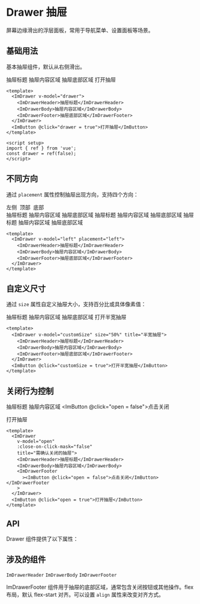 # Drawer 抽屉

屏幕边缘滑出的浮层面板，常用于导航菜单、设置面板等场景。

<script setup>
import { ref } from 'vue';
const drawer = ref(false);
const left = ref(false);
const top = ref(false);
const bottom = ref(false);
const customSize = ref(false);
const open = ref(false);

const apiList = [
  {
    name:'modelValue',
    type: 'Boolean',
    desc: '抽屉是否可见',
    default: 'false',
    otherValues: ''
  },
  {
    name:'mask',
    type: 'Boolean',
    desc: '抽屉模态框可见',
    default: 'true',
    otherValues: ''
  },
  {
    name:'closeOnClickMask',
    type: 'Boolean',
    desc: '点击模态框是否关闭抽屉',
    default: 'true',
    other: ''
  },
  {
    name:'zIndex',
    type: 'Number',
    desc: '抽屉的 z-index',
    default: '1000',
    other: ''
  },
  {
    name:'placement',
    type: 'String',
    desc: '抽屉出现的位置',
    default: 'right',
    other: 'top,  bottom, left'
  },
  {
    name:'closeOnEscape',
    type: 'Boolean',
    desc: '是否可以通过按 ESC 键关闭抽屉',
    defaultValue: 'true',
    other: ''
  },
]
</script>

<style scoped>

  .demo-buttons {
    display: flex;
    gap: 8px;
  }
</style>

## 基础用法

基本抽屉组件，默认从右侧滑出。

<ImDrawer v-model="drawer">
  <ImDrawerHeader>抽屉标题</ImDrawerHeader>
  <ImDrawerBody>抽屉内容区域</ImDrawerBody>
  <ImDrawerFooter>抽屉底部区域</ImDrawerFooter>
</ImDrawer>
<ImButton @click="drawer = true">打开抽屉</ImButton>

```vue
<template>
  <ImDrawer v-model="drawer">
    <ImDrawerHeader>抽屉标题</ImDrawerHeader>
    <ImDrawerBody>抽屉内容区域</ImDrawerBody>
    <ImDrawerFooter>抽屉底部区域</ImDrawerFooter>
  </ImDrawer>
  <ImButton @click="drawer = true">打开抽屉</ImButton>
</template>

<script setup>
import { ref } from 'vue';
const drawer = ref(false);
</script>
```

## 不同方向

通过 `placement` 属性控制抽屉出现方向，支持四个方向：

<div class="demo-buttons">
    <ImButton @click="left = true">左侧</ImButton>
    <ImButton @click="top = true">顶部</ImButton>
    <ImButton @click="bottom = true">底部</ImButton>
  </div>

  <ImDrawer v-model="left" placement="left" title="左侧抽屉">
     <ImDrawerHeader>抽屉标题</ImDrawerHeader>
    <ImDrawerBody>抽屉内容区域</ImDrawerBody>
    <ImDrawerFooter>抽屉底部区域</ImDrawerFooter>
  </ImDrawer>

  <ImDrawer v-model="top" placement="top" title="顶部抽屉">
     <ImDrawerHeader>抽屉标题</ImDrawerHeader>
    <ImDrawerBody>抽屉内容区域</ImDrawerBody>
    <ImDrawerFooter>抽屉底部区域</ImDrawerFooter>
  </ImDrawer>

  <ImDrawer v-model="bottom" placement="bottom" title="底部抽屉">
     <ImDrawerHeader>抽屉标题</ImDrawerHeader>
    <ImDrawerBody>抽屉内容区域</ImDrawerBody>
    <ImDrawerFooter>抽屉底部区域</ImDrawerFooter>
  </ImDrawer>

```vue
<template>
  <ImDrawer v-model="left" placement="left">
    <ImDrawerHeader>抽屉标题</ImDrawerHeader>
    <ImDrawerBody>抽屉内容区域</ImDrawerBody>
    <ImDrawerFooter>抽屉底部区域</ImDrawerFooter>
  </ImDrawer>
</template>
```

## 自定义尺寸

通过 `size` 属性自定义抽屉大小，支持百分比或具体像素值：

<ImDrawer v-model="customSize" size="50%" title="半宽抽屉">
    <ImDrawerHeader>抽屉标题</ImDrawerHeader>
    <ImDrawerBody>抽屉内容区域</ImDrawerBody>
    <ImDrawerFooter>抽屉底部区域</ImDrawerFooter>
  </ImDrawer>
  <ImButton @click="customSize = true">打开半宽抽屉</ImButton>

```vue
<template>
  <ImDrawer v-model="customSize" size="50%" title="半宽抽屉">
    <ImDrawerHeader>抽屉标题</ImDrawerHeader>
    <ImDrawerBody>抽屉内容区域</ImDrawerBody>
    <ImDrawerFooter>抽屉底部区域</ImDrawerFooter>
  </ImDrawer>
  <ImButton @click="customSize = true">打开半宽抽屉</ImButton>
</template>
```

## 关闭行为控制

<ImDrawer
    v-model="open"
    :close-on-click-mask="false"
    title="需确认关闭的抽屉">

<ImDrawerHeader>抽屉标题</ImDrawerHeader>
<ImDrawerBody>抽屉内容区域</ImDrawerBody>
<ImDrawerFooter><ImButton @click="open = false">点击关闭</ImButton></ImDrawerFooter>

</ImDrawer>
<ImButton @click="open = true">打开抽屉</ImButton>

```vue
<template>
  <ImDrawer
    v-model="open"
    :close-on-click-mask="false"
    title="需确认关闭的抽屉">
    <ImDrawerHeader>抽屉标题</ImDrawerHeader>
    <ImDrawerBody>抽屉内容区域</ImDrawerBody>
    <ImDrawerFooter
      ><ImButton @click="open = false">点击关闭</ImButton></ImDrawerFooter
    >
  </ImDrawer>
  <ImButton @click="open = true">打开抽屉</ImButton>
</template>
```

## API

Drawer 组件提供了以下属性：

<Api :list="apiList" />

## 涉及的组件

`ImDrawerHeader`
`ImDrawerBody`
`ImDrawerFooter`

ImDrawerFooter 组件用于抽屉的底部区域，通常包含关闭按钮或其他操作。flex 布局，默认 flex-start 对齐。可以设置 `align` 属性来改变对齐方式。

